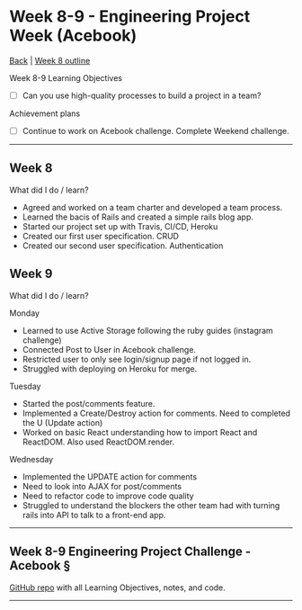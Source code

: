# Week 8-9 - Engineering Project Week (Acebook)
[Back](README.md) | [Week 8 outline](https://github.com/makersacademy/course/blob/master/week_outlines.md#week-)

Week 8-9 Learning Objectives
- [ ] Can you use high-quality processes to build a project in a team?

Achievement plans
- [ ] Continue to work on Acebook challenge. Complete Weekend challenge. 
---
## Week 8

What did I do / learn?

 - Agreed and worked on a team charter and developed a team process.
 - Learned the bacis of Rails and created a simple rails blog app. 
 - Started our project set up with Travis, CI/CD, Heroku
 - Created our first user specification. CRUD
 - Created our second user specification. Authentication 

## Week 9 

What did I do / learn?
 
  Monday 
  - Learned to use Active Storage following the ruby guides (instagram challenge) 
  - Connected Post to User in Acebook challenge. 
  - Restricted user to only see login/signup page if not logged in. 
  - Struggled with deploying on Heroku for merge. 

  Tuesday
  - Started the post/comments feature.  
  - Implemented a Create/Destroy action for comments. Need to completed the U (Update action)
  - Worked on basic React understanding how to import React and ReactDOM. Also used ReactDOM.render. 

  Wednesday
   - Implemented the UPDATE action for comments
   - Need to look into AJAX for post/comments
   - Need to refactor code to improve code quality
   - Struggled to understand the blockers the other team had with turning rails into API to talk to a front-end app. 
  

---
## Week 8-9 Engineering Project Challenge - Acebook §


[GitHub repo]() with all Learning Objectives, notes, and code.

---
<!--
## Retrospective
### Achievements this week
- [ ] Build a simple web app
- [ ] Follow an effective debugging process for web applications
- [ ] Explain the basics of how the web works (e.g. request/response, HTTP, HTML, CSS)
- [ ] Explain the MVC pattern
### Score: z
#### Reasons for Score
- First reason
### Material to re-cover
- First material
---
## Week X Weekend Challenge - WEEKENDCHALLENGE
[GitHub repo]() with all Learning Objectives, notes, and code.
---
